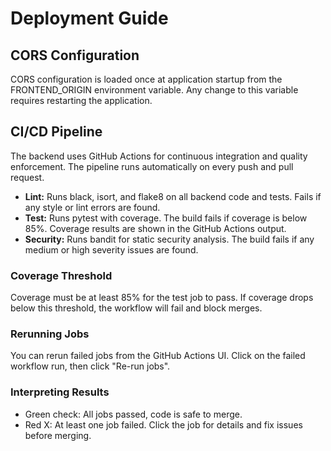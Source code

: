 # Deployment Guide

## CORS Configuration

CORS configuration is loaded once at application startup from the FRONTEND_ORIGIN environment variable.
Any change to this variable requires restarting the application.

## CI/CD Pipeline

The backend uses GitHub Actions for continuous integration and quality enforcement. The pipeline runs automatically on every push and pull request.

- **Lint:** Runs black, isort, and flake8 on all backend code and tests. Fails if any style or lint errors are found.
- **Test:** Runs pytest with coverage. The build fails if coverage is below 85%. Coverage results are shown in the GitHub Actions output.
- **Security:** Runs bandit for static security analysis. The build fails if any medium or high severity issues are found.

### Coverage Threshold

Coverage must be at least 85% for the test job to pass. If coverage drops below this threshold, the workflow will fail and block merges.

### Rerunning Jobs

You can rerun failed jobs from the GitHub Actions UI. Click on the failed workflow run, then click "Re-run jobs".

### Interpreting Results

- Green check: All jobs passed, code is safe to merge.
- Red X: At least one job failed. Click the job for details and fix issues before merging.
